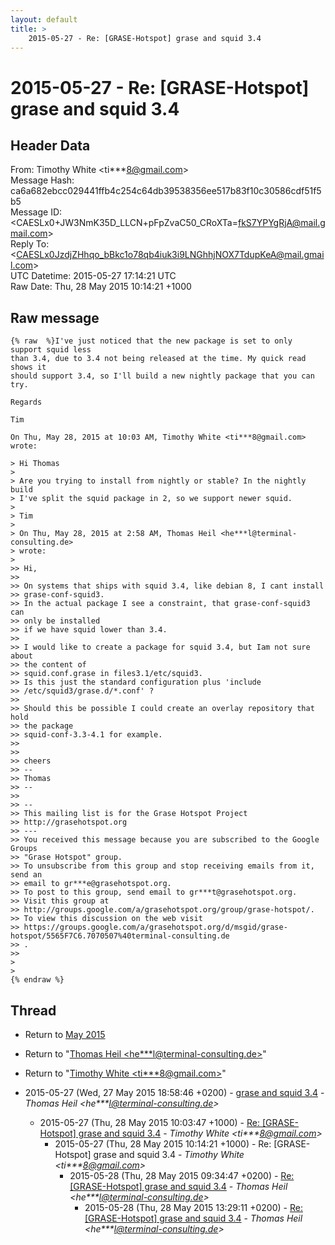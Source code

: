 ```yaml
---
layout: default
title: >
    2015-05-27 - Re: [GRASE-Hotspot] grase and squid 3.4
---
```


# 2015-05-27 - Re: [GRASE-Hotspot] grase and squid 3.4

## Header Data

From: Timothy White \<ti***8@gmail.com\><br>
Message Hash: ca6a682ebcc029441ffb4c254c64db39538356ee517b83f10c30586cdf51f5b5<br>
Message ID: \<CAESLx0+JW3NmK35D_LLCN+pFpZvaC50_CRoXTa=fkS7YPYgRjA@mail.gmail.com\><br>
Reply To: \<CAESLx0JzdjZHhqo_bBkc1o78qb4iuk3i9LNGhhjNOX7TdupKeA@mail.gmail.com\><br>
UTC Datetime: 2015-05-27 17:14:21 UTC<br>
Raw Date: Thu, 28 May 2015 10:14:21 +1000<br>

## Raw message

```
{% raw  %}I've just noticed that the new package is set to only support squid less
than 3.4, due to 3.4 not being released at the time. My quick read shows it
should support 3.4, so I'll build a new nightly package that you can try.

Regards

Tim

On Thu, May 28, 2015 at 10:03 AM, Timothy White <ti***8@gmail.com>
wrote:

> Hi Thomas
>
> Are you trying to install from nightly or stable? In the nightly build
> I've split the squid package in 2, so we support newer squid.
>
> Tim
>
> On Thu, May 28, 2015 at 2:58 AM, Thomas Heil <he***l@terminal-consulting.de>
> wrote:
>
>> Hi,
>>
>> On systems that ships with squid 3.4, like debian 8, I cant install
>> grase-conf-squid3.
>> In the actual package I see a constraint, that grase-conf-squid3 can
>> only be installed
>> if we have squid lower than 3.4.
>>
>> I would like to create a package for squid 3.4, but Iam not sure about
>> the content of
>> squid.conf.grase in files3.1/etc/squid3.
>> Is this just the standard configuration plus 'include
>> /etc/squid3/grase.d/*.conf' ?
>>
>> Should this be possible I could create an overlay repository that hold
>> the package
>> squid-conf-3.3-4.1 for example.
>>
>>
>> cheers
>> --
>> Thomas
>> --
>>
>> --
>> This mailing list is for the Grase Hotspot Project
>> http://grasehotspot.org
>> ---
>> You received this message because you are subscribed to the Google Groups
>> "Grase Hotspot" group.
>> To unsubscribe from this group and stop receiving emails from it, send an
>> email to gr***e@grasehotspot.org.
>> To post to this group, send email to gr***t@grasehotspot.org.
>> Visit this group at
>> http://groups.google.com/a/grasehotspot.org/group/grase-hotspot/.
>> To view this discussion on the web visit
>> https://groups.google.com/a/grasehotspot.org/d/msgid/grase-hotspot/5565F7C6.7070507%40terminal-consulting.de
>> .
>>
>
>
{% endraw %}
```

## Thread

+ Return to [May 2015](/archive/2015/05)

+ Return to "[Thomas Heil <he***l<span>@</span>terminal-consulting.de>](/authors/he___l_at_terminalconsulting_de)"
+ Return to "[Timothy White <ti***8<span>@</span>gmail.com>](/authors/ti___8_at_gmail_com)"

+ 2015-05-27 (Wed, 27 May 2015 18:58:46 +0200) - [grase and squid 3.4](/archive/2015/05/24011ecea9a5dbb4927873f808ac10470dd65a905b3356eb53718b4f773eb592) - _Thomas Heil \<he***l@terminal-consulting.de\>_
  + 2015-05-27 (Thu, 28 May 2015 10:03:47 +1000) - [Re: [GRASE-Hotspot] grase and squid 3.4](/archive/2015/05/539eed7d45faf166c2441420741460259b7b1722ee88a7ba653619db3c47cec1) - _Timothy White \<ti***8@gmail.com\>_
    + 2015-05-27 (Thu, 28 May 2015 10:14:21 +1000) - Re: [GRASE-Hotspot] grase and squid 3.4 - _Timothy White \<ti***8@gmail.com\>_
      + 2015-05-28 (Thu, 28 May 2015 09:34:47 +0200) - [Re: [GRASE-Hotspot] grase and squid 3.4](/archive/2015/05/6dc0c20ac9e96106a5a5f048af44eb70d843aff71db74eaeaaf5c9ce816ab33c) - _Thomas Heil \<he***l@terminal-consulting.de\>_
        + 2015-05-28 (Thu, 28 May 2015 13:29:11 +0200) - [Re: [GRASE-Hotspot] grase and squid 3.4](/archive/2015/05/9e7dcff202e597415636607b3f6573a6c4275de1921b9d7bcad34e1a6274360d) - _Thomas Heil \<he***l@terminal-consulting.de\>_

